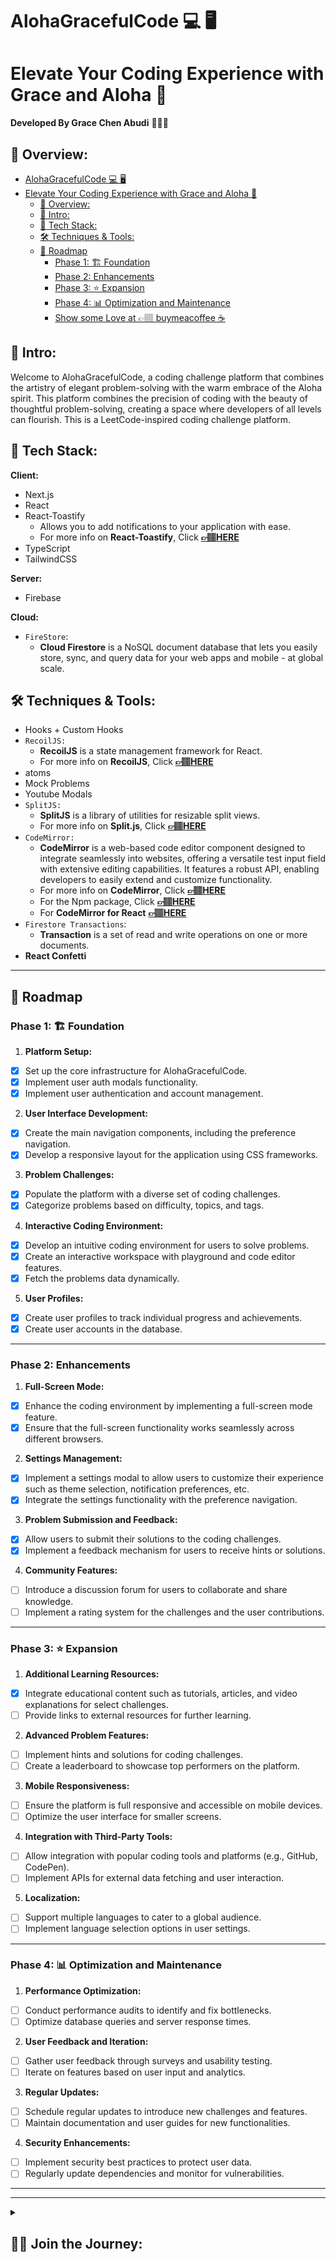 # AlohaGracefulCode 💻 🖥️

# Elevate Your Coding Experience with Grace and Aloha 🌺

**Developed By Grace Chen Abudi** 👩🏽‍💻

## 📣 Overview:

- [AlohaGracefulCode 💻 🖥️](#alohagracefulcode--️)
- [Elevate Your Coding Experience with Grace and Aloha 🌺](#elevate-your-coding-experience-with-grace-and-aloha-)
  - [📣 Overview:](#-overview)
  - [🔎 Intro:](#-intro)
  - [🧰 Tech Stack:](#-tech-stack)
  - [🛠 Techniques \& Tools:](#-techniques--tools)
  - [🎯 Roadmap](#-roadmap)
    - [Phase 1: 🏗️ Foundation](#phase-1-️-foundation)
    - [Phase 2: Enhancements](#phase-2-enhancements)
    - [Phase 3: ⭐ Expansion](#phase-3--expansion)
    - [Phase 4: 📊 Optimization and Maintenance](#phase-4--optimization-and-maintenance)
    - [Show some Love at 👉🏽 buymeacoffee ☕](#show-some-love-at--buymeacoffee-)

## 🔎 Intro:

Welcome to AlohaGracefulCode, a coding challenge platform that combines the artistry of elegant problem-solving with the warm embrace of the Aloha spirit. This platform combines the precision of coding with the beauty of thoughtful problem-solving, creating a space where developers of all levels can flourish. This is a LeetCode-inspired coding challenge platform.

## 🧰 Tech Stack:

**Client:**

- Next.js
- React
- React-Toastify
  - Allows you to add notifications to your application with ease.
  - For more info on **React-Toastify**, Click [**&#128073;&#127997;HERE**](https://www.npmjs.com/package/react-toastify)
- TypeScript
- TailwindCSS

**Server:**

- Firebase

**Cloud:**

- `FireStore`:
  - **Cloud Firestore** is a NoSQL document database that lets you easily store, sync, and query data for your web apps and mobile - at global scale.

## 🛠 Techniques & Tools:

- Hooks + Custom Hooks
- `RecoilJS:`
  - **RecoilJS** is a state management framework for React.
  - For more info on **RecoilJS**, Click [**&#128073;&#127997;HERE**](https://recoiljs.org/)
- atoms
- Mock Problems
- Youtube Modals
- `SplitJS:`
  - **SplitJS** is a library of utilities for resizable split views.
  - For more info on **Split.js**, Click [**&#128073;&#127997;HERE**](https://split.js.org/)
- `CodeMirror:`
  - **CodeMirror** is a web-based code editor component designed to integrate seamlessly into websites, offering a versatile test input field with extensive editing capabilities. It features a robust API, enabling developers to easily extend and customize functionality.
  - For more info on **CodeMirror**, Click [**&#128073;&#127997;HERE**](https://codemirror.net/)
  - For the Npm package, Click [**&#128073;&#127997;HERE**](https://www.npmjs.com/package/codemirror)
  - For **CodeMirror for React** [**&#128073;&#127997;HERE**](https://uiwjs.github.io/react-codemirror/)
- `Firestore Transactions`:
  - **Transaction** is a set of read and write operations on one or more documents.
- **React Confetti**

---

## 🎯 Roadmap

### Phase 1: 🏗️ Foundation

1. **Platform Setup:**

- [x] Set up the core infrastructure for AlohaGracefulCode.
- [x] Implement user auth modals functionality.
- [x] Implement user authentication and account management.

2. **User Interface Development:**

- [x] Create the main navigation components, including the preference navigation.
- [x] Develop a responsive layout for the application using CSS frameworks.

3. **Problem Challenges:**

- [x] Populate the platform with a diverse set of coding challenges.
- [x] Categorize problems based on difficulty, topics, and tags.

4. **Interactive Coding Environment:**

- [x] Develop an intuitive coding environment for users to solve problems.
- [x] Create an interactive workspace with playground and code editor features.
- [x] Fetch the problems data dynamically.

5. **User Profiles:**

- [x] Create user profiles to track individual progress and achievements.
- [x] Create user accounts in the database.

---

### Phase 2: Enhancements

1. **Full-Screen Mode:**

- [x] Enhance the coding environment by implementing a full-screen mode feature.
- [x] Ensure that the full-screen functionality works seamlessly across different browsers.

2. **Settings Management:**

- [x] Implement a settings modal to allow users to customize their experience such as theme selection, notification preferences, etc.
- [x] Integrate the settings functionality with the preference navigation.

3. **Problem Submission and Feedback:**

- [x] Allow users to submit their solutions to the coding challenges.
- [x] Implement a feedback mechanism for users to receive hints or solutions.

4. **Community Features:**

- [ ] Introduce a discussion forum for users to collaborate and share knowledge.
- [ ] Implement a rating system for the challenges and the user contributions.

---

### Phase 3: ⭐ Expansion

1. **Additional Learning Resources:**

- [x] Integrate educational content such as tutorials, articles, and video explanations for select challenges.
- [ ] Provide links to external resources for further learning.

2. **Advanced Problem Features:**

- [ ] Implement hints and solutions for coding challenges.
- [ ] Create a leaderboard to showcase top performers on the platform.

3. **Mobile Responsiveness:**

- [ ] Ensure the platform is full responsive and accessible on mobile devices.
- [ ] Optimize the user interface for smaller screens.

4. **Integration with Third-Party Tools:**

- [ ] Allow integration with popular coding tools and platforms (e.g., GitHub, CodePen).
- [ ] Implement APIs for external data fetching and user interaction.

5. **Localization:**

- [ ] Support multiple languages to cater to a global audience.
- [ ] Implement language selection options in user settings.

---

### Phase 4: 📊 Optimization and Maintenance

1. **Performance Optimization:**

- [ ] Conduct performance audits to identify and fix bottlenecks.
- [ ] Optimize database queries and server response times.

2. **User Feedback and Iteration:**

- [ ] Gather user feedback through surveys and usability testing.
- [ ] Iterate on features based on user input and analytics.

3. **Regular Updates:**

- [ ] Schedule regular updates to introduce new challenges and features.
- [ ] Maintain documentation and user guides for new functionalities.

4. **Security Enhancements:**

- [ ] Implement security best practices to protect user data.
- [ ] Regularly update dependencies and monitor for vulnerabilities.

---

<!-- ### Phase 5: 📈 Expansion

1. **New Problem Sets:**

- [ ] Continuously add new coding challenges to keep the problem database fresh and challenging.

1. **Educational Resources:**

- [x] Integrate educational content such as tutorials, articles, and video explanations for select challenges. -->

<!-- 3. **Internationalization:**

- [ ] Translate the platform into multiple languages to broaden its accessibility.
- [ ] Explore cultural adaptations for a more inclusive experience. -->

---

<details>
<summary><h2>🫶🏽 Join the Journey:</h2></summary>

**Aloha 🌺**

**_Hope y'all doing well!_**

If you've found value in my work and would like to support me, consider buying me a coffee! (Though, I'm not a coffee person but more like hot cocoa person lol 😄) Your support helps me continue creating and sharing content that I hope inspires and makes a difference in the digital world. Every contribution is greatly appreciated and fuels my passion to keep going. Thank you for being part of this journey!

Mahalo 🌺🤙🏽

### Show some Love at 👉🏽 [buymeacoffee ☕](https://buymeacoffee.com/graceabudi)

</details>
